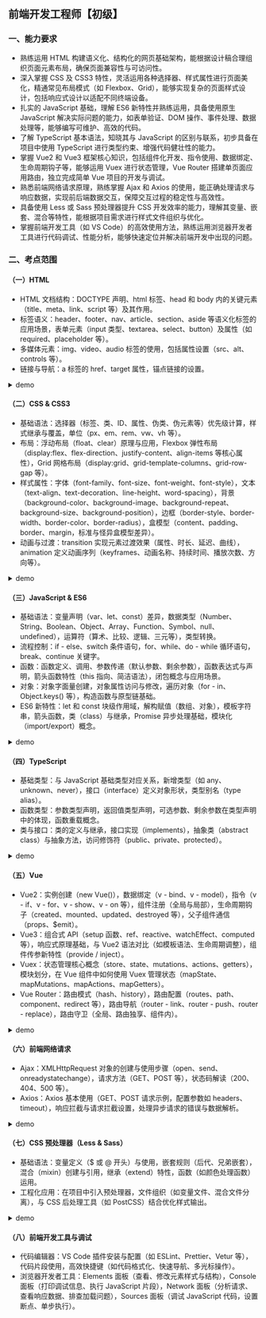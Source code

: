 ## 前端开发工程师【初级】
### 一、能力要求
- 熟练运用 HTML 构建语义化、结构化的网页基础架构，能根据设计稿合理组织页面元素布局，确保页面兼容性与可访问性。
- 深入掌握 CSS 及 CSS3 特性，灵活运用各种选择器、样式属性进行页面美化，精通常见布局模式（如 Flexbox、Grid），能够实现复杂的页面样式设计，包括响应式设计以适配不同终端设备。
- 扎实的 JavaScript 基础，理解 ES6 新特性并熟练运用，具备使用原生 JavaScript 解决实际问题的能力，如表单验证、DOM 操作、事件处理、数据处理等，能够编写可维护、高效的代码。
- 了解 TypeScript 基本语法，知晓其与 JavaScript 的区别与联系，初步具备在项目中使用 TypeScript 进行类型约束、增强代码健壮性的能力。
- 掌握 Vue2 和 Vue3 框架核心知识，包括组件化开发、指令使用、数据绑定、生命周期钩子等，能够运用 Vuex 进行状态管理，Vue Router 搭建单页面应用路由，独立完成简单 Vue 项目的开发与调试。
- 熟悉前端网络请求原理，熟练掌握 Ajax 和 Axios 的使用，能正确处理请求与响应数据，实现前后端数据交互，保障交互过程的稳定性与高效性。
- 具备使用 Less 或 Sass 预处理器提升 CSS 开发效率的能力，理解其变量、嵌套、混合等特性，能根据项目需求进行样式文件组织与优化。
- 掌握前端开发工具（如 VS Code）的高效使用方法，熟练运用浏览器开发者工具进行代码调试、性能分析，能够快速定位并解决前端开发中出现的问题。

### 二、考点范围

#### （一）HTML
- HTML 文档结构：DOCTYPE 声明、html 标签、head 和 body 内的关键元素（title、meta、link、script 等）及其作用。
- 标签语义：header、footer、nav、article、section、aside 等语义化标签的应用场景，表单元素（input 类型、textarea、select、button）及属性（如 required、placeholder 等）。
- 多媒体元素：img、video、audio 标签的使用，包括属性设置（src、alt、controls 等）。
- 链接与导航：a 标签的 href、target 属性，锚点链接的设置。

<details>
    <summary>demo</summary>

#### 1. HTML 文档结构
HTML 文档结构的基本组成包括以下几个部分：

- **DOCTYPE 声明**：用于指定文档的类型及版本。常见的 HTML5 声明方式为：
  ```html
  <!DOCTYPE html>
  ```

- **html 标签**：HTML 文档的根元素，包含 `head` 和 `body` 部分。
  ```html
  <html lang="zh">
  </html>
  ```

- **head 标签**：包含文档的元数据，如字符集、文档标题、外部链接、脚本等。
  ```html
  <head>
    <meta charset="UTF-8">
    <meta name="viewport" content="width=device-width, initial-scale=1.0">
    <title>HTML 文档标题</title>
    <link rel="stylesheet" href="style.css">
    <script src="script.js"></script>
  </head>
  ```

- **body 标签**：包含文档的主体内容，是用户实际看到的内容。
  ```html
  <body>
    <h1>欢迎来到 HTML 文档</h1>
    <p>这里是一些段落。</p>
  </body>
  ```

#### 2. 标签语义
HTML 5 引入了一些语义化标签，用于提高代码的可读性和 SEO（搜索引擎优化）效果。

- **header**：文档或部分文档的页眉，用于放置导航、标题等信息。
  ```html
  <header>
    <h1>网站标题</h1>
    <nav>
      <a href="#">首页</a>
      <a href="#">关于我们</a>
    </nav>
  </header>
  ```

- **footer**：文档或部分文档的页脚，用于放置版权、联系方式等信息。
  ```html
  <footer>
    <p>&copy; 2025 所有权利保留</p>
  </footer>
  ```

- **nav**：用于定义导航链接的区域。
  ```html
  <nav>
    <ul>
      <li><a href="#">首页</a></li>
      <li><a href="#">博客</a></li>
    </ul>
  </nav>
  ```

- **article**：表示一个独立的内容块，可包含标题、段落等，通常用于博客文章或新闻项。
  ```html
  <article>
    <h2>文章标题</h2>
    <p>文章内容...</p>
  </article>
  ```

- **section**：表示文档中的一个部分，通常用于页面的功能模块。
  ```html
  <section>
    <h2>介绍</h2>
    <p>一些介绍内容...</p>
  </section>
  ```

- **aside**：表示与主内容相关但不直接影响页面内容的部分，通常用于侧边栏、广告等。
  ```html
  <aside>
    <h3>广告</h3>
    <p>这里是广告内容...</p>
  </aside>
  ```

#### 3. 表单元素

表单用于收集用户输入的信息。常用的表单元素包括：

- **input**：用于单行文本输入，如密码框、文本框、单选框等。
  ```html
  <input type="text" placeholder="请输入用户名" required>
  <input type="password" placeholder="请输入密码" required>
  ```

- **textarea**：用于多行文本输入。
  ```html
  <textarea placeholder="请输入评论" rows="4" cols="50"></textarea>
  ```

- **select 和 option**：用于创建下拉菜单。
  ```html
  <select required>
    <option value="option1">选项 1</option>
    <option value="option2">选项 2</option>
  </select>
  ```

- **button**：用于提交表单或触发某个操作的按钮。
  ```html
  <button type="submit">提交</button>
  ```

#### 4. 多媒体元素

HTML5 支持多媒体元素，如图片、视频、音频等。

- **img**：用于显示图像。
  ```html
  <img src="image.jpg" alt="描述文字" width="300" height="200">
  ```

- **video**：用于嵌入视频内容，支持多种属性，如控制播放、自动播放等。
  ```html
  <video width="320" height="240" controls>
    <source src="movie.mp4" type="video/mp4">
    <p>您的浏览器不支持视频标签。</p>
  </video>
  ```

- **audio**：用于嵌入音频内容，支持控制音量、播放等。
  ```html
  <audio controls>
    <source src="audio.mp3" type="audio/mp3">
    <p>您的浏览器不支持音频标签。</p>
  </audio>
  ```

#### 5. 链接与导航

- **a 标签**：用于定义链接，具有 `href` 属性指定目标 URL，`target` 属性指定打开方式（如 `_blank` 新窗口）。
  ```html
  <a href="https://www.example.com" target="_blank">访问示例网站</a>
  ```

- **锚点链接**：通过 `#` 号定位到页面内的特定位置。
  ```html
  <a href="#section1">跳转到第一部分</a>

  <div id="section1">
    <h2>第一部分</h2>
    <p>这里是第一部分内容。</p>
  </div>
  ```

### Demo 示例

```html
<!DOCTYPE html>
<html lang="zh">
<head>
  <meta charset="UTF-8">
  <meta name="viewport" content="width=device-width, initial-scale=1.0">
  <title>HTML基础示例</title>
  <link rel="stylesheet" href="style.css">
</head>
<body>

  <header>
    <h1>欢迎来到 HTML 示例页面</h1>
    <nav>
      <a href="#">首页</a>
      <a href="#">关于我们</a>
      <a href="#section1">第一部分</a>
    </nav>
  </header>

  <section id="section1">
    <h2>第一部分</h2>
    <p>这里是页面的第一部分内容。</p>
  </section>

  <article>
    <h2>文章标题</h2>
    <p>这里是文章内容...</p>
  </article>

  <aside>
    <h3>广告</h3>
    <p>这里是广告内容...</p>
  </aside>

  <footer>
    <p>&copy; 2025 所有权利保留</p>
  </footer>

  <video width="320" height="240" controls>
    <source src="movie.mp4" type="video/mp4">
    <p>您的浏览器不支持视频标签。</p>
  </video>

</body>
</html>
```

这个示例展示了如何在 HTML 中使用常见的结构元素、表单元素、多媒体元素和链接。
</details>

#### （二）CSS & CSS3
- 基础语法：选择器（标签、类、ID、属性、伪类、伪元素等）优先级计算，样式继承与覆盖，单位（px、em、rem、vw、vh 等）。
- 布局：浮动布局（float、clear）原理与应用，Flexbox 弹性布局（display:flex、flex-direction、justify-content、align-items 等核心属性），Grid 网格布局（display:grid、grid-template-columns、grid-row-gap 等）。
- 样式属性：字体（font-family、font-size、font-weight、font-style），文本（text-align、text-decoration、line-height、word-spacing），背景（background-color、background-image、background-repeat、background-size、background-position），边框（border-style、border-width、border-color、border-radius），盒模型（content、padding、border、margin，标准与怪异盒模型差异）。
- 动画与过渡：transition 实现元素过渡效果（属性、时长、延迟、曲线），animation 定义动画序列（keyframes、动画名称、持续时间、播放次数、方向等）。

<details>
    <summary>demo</summary>
    好的，下面是你学习的 CSS 基础知识，包含了选择器、布局、样式属性以及动画和过渡的示例。

### 1. **CSS 选择器与优先级**
   - **选择器**:
     - 标签选择器（如 `div`, `p`, `span`）
     - 类选择器（如 `.class-name`）
     - ID 选择器（如 `#id-name`）
     - 属性选择器（如 `[type="text"]`）
     - 伪类选择器（如 `:hover`, `:nth-child()`）
     - 伪元素选择器（如 `::before`, `::after`）
   
   - **优先级计算**：
     CSS 样式的优先级顺序（从高到低）如下：
     1. 内联样式（`style="..."`）
     2. ID 选择器（`#id-name`）
     3. 类选择器（`.class-name`）、属性选择器（`[type="text"]`）、伪类选择器（`:hover`）
     4. 标签选择器（如 `div`）、伪元素选择器（`::before`）

   - **示例**：
     ```css
     #my-id { color: red; }
     .my-class { color: blue; }
     div { color: green; }
     ```

     这里 ID 选择器会覆盖类选择器，类选择器会覆盖标签选择器。

### 2. **CSS 布局**
   - **浮动布局**：用来创建多列布局，但需要清除浮动元素的影响。
     ```css
     .left { float: left; width: 50%; }
     .right { float: right; width: 50%; }
     ```

     使用 `clear: both;` 可以清除浮动，防止后面的元素被浮动影响。

   - **Flexbox 布局**：
     - `display: flex;` 启用 flex 布局。
     - `flex-direction: row;` 设置主轴方向。
     - `justify-content` 控制主轴上的对齐。
     - `align-items` 控制交叉轴上的对齐。

     示例：
     ```css
     .container {
       display: flex;
       justify-content: space-between;
       align-items: center;
     }
     .item { flex: 1; }
     ```

   - **Grid 网格布局**：
     - `display: grid;` 启用网格布局。
     - `grid-template-columns` 定义列。
     - `grid-gap` 设置行和列之间的间距。

     示例：
     ```css
     .container {
       display: grid;
       grid-template-columns: 1fr 1fr 1fr;
       grid-gap: 10px;
     }
     ```

### 3. **CSS 样式属性**
   - **字体**：
     ```css
     .text {
       font-family: 'Arial', sans-serif;
       font-size: 16px;
       font-weight: bold;
       font-style: italic;
     }
     ```

   - **文本**：
     ```css
     .text {
       text-align: center;
       text-decoration: underline;
       line-height: 1.5;
       word-spacing: 4px;
     }
     ```

   - **背景**：
     ```css
     .bg {
       background-color: lightblue;
       background-image: url('image.jpg');
       background-repeat: no-repeat;
       background-size: cover;
       background-position: center;
     }
     ```

   - **边框**：
     ```css
     .box {
       border-style: solid;
       border-width: 2px;
       border-color: #333;
       border-radius: 10px;
     }
     ```

   - **盒模型**：
     - 盒模型包含 `content`、`padding`、`border` 和 `margin`。标准盒模型（`box-sizing: content-box;`）不包括内边距和边框的宽度，而怪异盒模型（`box-sizing: border-box;`）则包括它们。
     ```css
     .box {
       box-sizing: border-box;
       padding: 20px;
       border: 2px solid #333;
       margin: 10px;
     }
     ```

### 4. **CSS 动画与过渡**
   - **过渡**：
     - 用于实现元素状态变化的动画效果。
     ```css
     .box {
       transition: all 0.3s ease;
     }
     .box:hover {
       background-color: yellow;
     }
     ```

   - **动画**：
     - 定义一系列的关键帧。
     ```css
     @keyframes move {
       0% { transform: translateX(0); }
       100% { transform: translateX(200px); }
     }

     .box {
       animation: move 2s infinite alternate;
     }
     ```

### Demo：

```html
<!DOCTYPE html>
<html lang="zh">
<head>
  <meta charset="UTF-8">
  <meta name="viewport" content="width=device-width, initial-scale=1.0">
  <title>CSS 示例</title>
  <style>
    /* 选择器与优先级 */
    #main { color: red; }
    .header { color: blue; }
    div { color: green; }
    
    /* 布局 */
    .container {
      display: flex;
      justify-content: space-between;
      align-items: center;
      height: 100vh;
    }

    /* 盒模型 */
    .box {
      box-sizing: border-box;
      width: 100px;
      height: 100px;
      padding: 10px;
      border: 2px solid black;
      margin: 20px;
      background-color: lightblue;
    }

    /* 动画 */
    @keyframes move {
      0% { transform: translateX(0); }
      100% { transform: translateX(200px); }
    }

    .box:hover {
      animation: move 2s infinite alternate;
    }
  </style>
</head>
<body>
  <div class="container">
    <div class="box">Box 1</div>
    <div class="box">Box 2</div>
    <div class="box">Box 3</div>
  </div>
  <div id="main">这是主内容，文字是红色的。</div>
</body>
</html>
```

这个示例展示了：
- 使用 Flexbox 布局来居中并间隔排列盒子。
- 使用 CSS 动画和过渡来在鼠标悬停时改变盒子的背景色和位置。
- 盒模型的应用，包含了内边距、边框和外边距。
</details>

#### （三）JavaScript & ES6
- 基础语法：变量声明（var、let、const）差异，数据类型（Number、String、Boolean、Object、Array、Function、Symbol、null、undefined），运算符（算术、比较、逻辑、三元等），类型转换。
- 流程控制：if - else、switch 条件语句，for、while、do - while 循环语句，break、continue 关键字。
- 函数：函数定义、调用、参数传递（默认参数、剩余参数），函数表达式与声明，箭头函数特性（this 指向、简洁语法），闭包概念与应用场景。
- 对象：对象字面量创建，对象属性访问与修改，遍历对象（for - in、Object.keys() 等），构造函数与原型链基础。
- ES6 新特性：let 和 const 块级作用域，解构赋值（数组、对象），模板字符串，箭头函数，类（class）与继承，Promise 异步处理基础，模块化（import/export）概念。

<details>
    <summary>demo</summary>

    下面是关于你提到的 JavaScript 和 ES6 基础语法的示例代码：

### 1. **变量声明（var、let、const）**
```javascript
// var 是函数作用域，let 和 const 是块级作用域
var x = 10;  // 可以重新赋值
let y = 20;  // 可以重新赋值
const z = 30; // 不可重新赋值

if (true) {
  var a = 100;
  let b = 200;
  const c = 300;
}

console.log(a); // 100
console.log(b); // 报错: b is not defined
console.log(c); // 报错: c is not defined
```

### 2. **数据类型**
```javascript
let num = 10;            // Number
let str = "Hello";       // String
let bool = true;         // Boolean
let obj = { name: "Alice", age: 25 };  // Object
let arr = [1, 2, 3];     // Array
let func = function() {}; // Function
let sym = Symbol('id');  // Symbol
let nothing = null;      // null
let undef = undefined;   // undefined
```

### 3. **运算符**
```javascript
let a = 5, b = 3;

// 算术运算符
console.log(a + b); // 8
console.log(a - b); // 2

// 比较运算符
console.log(a > b); // true
console.log(a === 5); // true

// 逻辑运算符
console.log(true && false); // false
console.log(true || false); // true

// 三元运算符
let result = a > b ? "a 大于 b" : "a 小于等于 b";
console.log(result); // a 大于 b
```

### 4. **条件语句**
```javascript
// if-else
let age = 20;
if (age >= 18) {
  console.log("成年人");
} else {
  console.log("未成年人");
}

// switch
let fruit = "apple";
switch (fruit) {
  case "apple":
    console.log("苹果");
    break;
  case "banana":
    console.log("香蕉");
    break;
  default:
    console.log("未知水果");
}
```

### 5. **循环语句**
```javascript
// for
for (let i = 0; i < 5; i++) {
  console.log(i);
}

// while
let i = 0;
while (i < 5) {
  console.log(i);
  i++;
}

// do-while
let j = 0;
do {
  console.log(j);
  j++;
} while (j < 5);
```

### 6. **函数**
```javascript
// 函数声明与调用
function greet(name = "Guest") {
  console.log(`Hello, ${name}!`);
}
greet("Alice");  // Hello, Alice!
greet();         // Hello, Guest!

// 箭头函数
const add = (x, y) => x + y;
console.log(add(2, 3)); // 5

// 闭包
function outer() {
  let count = 0;
  return function inner() {
    count++;
    console.log(count);
  };
}

const counter = outer();
counter(); // 1
counter(); // 2
```

### 7. **对象**
```javascript
// 对象字面量创建
let person = {
  name: "Alice",
  age: 25,
  greet() {
    console.log(`Hello, ${this.name}`);
  }
};

person.greet(); // Hello, Alice

// 遍历对象
for (let key in person) {
  console.log(`${key}: ${person[key]}`);
}

console.log(Object.keys(person)); // ['name', 'age', 'greet']
```

### 8. **ES6 新特性**

#### let 和 const 块级作用域
```javascript
{
  let x = 10;
  const y = 20;
  var z = 30; // var 是函数作用域
}

console.log(z); // 30
// console.log(x); // 报错
// console.log(y); // 报错
```

#### 解构赋值
```javascript
// 数组解构
let [a, b] = [1, 2];
console.log(a, b); // 1 2

// 对象解构
let person = { name: "Alice", age: 25 };
let { name, age } = person;
console.log(name, age); // Alice 25
```

#### 模板字符串
```javascript
let name = "Alice";
let greeting = `Hello, ${name}!`;
console.log(greeting); // Hello, Alice!
```

#### 类与继承
```javascript
class Animal {
  constructor(name) {
    this.name = name;
  }
  speak() {
    console.log(`${this.name} makes a sound`);
  }
}

class Dog extends Animal {
  speak() {
    console.log(`${this.name} barks`);
  }
}

let dog = new Dog("Buddy");
dog.speak(); // Buddy barks
```

#### Promise 异步处理
```javascript
let promise = new Promise((resolve, reject) => {
  let success = true;
  if (success) {
    resolve("成功");
  } else {
    reject("失败");
  }
});

promise.then(result => console.log(result)) // 成功
  .catch(error => console.log(error));  // 失败
```

#### 模块化
```javascript
// 1. 导出
// file1.js
export const pi = 3.14;
export function add(x, y) {
  return x + y;
}

// 2. 导入
// file2.js
import { pi, add } from './file1';
console.log(pi); // 3.14
console.log(add(2, 3)); // 5
```

这些示例展示了基础语法、流程控制、函数、对象、ES6 新特性等的使用方法。
</details>

#### （四）TypeScript
- 基础类型：与 JavaScript 基础类型对应关系，新增类型（如 any、unknown、never），接口（interface）定义对象形状，类型别名（type alias）。
- 函数类型：参数类型声明，返回值类型声明，可选参数、剩余参数在类型声明中的体现，函数重载概念。
- 类与接口：类的定义与继承，接口实现（implements），抽象类（abstract class）与抽象方法，访问修饰符（public、private、protected）。

<details>
    <summary>demo</summary>
    下面是关于 TypeScript 的一些基础示例：

### 1. **基础类型**
TypeScript 在 JavaScript 基础类型的基础上，新增了一些类型（如 `any`、`unknown`、`never`），并且支持通过 `interface` 和 `type alias` 来定义复杂类型。

```typescript
// 基础类型
let num: number = 10;              // 数字类型
let str: string = "Hello";         // 字符串类型
let isActive: boolean = true;      // 布尔类型
let anyValue: any = "Can be anything";  // 任意类型
let unknownValue: unknown = "Hello";    // 未知类型
let nothing: null = null;          // null 类型
let undef: undefined = undefined;  // undefined 类型

// 新增类型
let notSure: any = 123;           // any 类型，可以赋值任何类型
let result: unknown = "Something"; // unknown 类型，必须先做类型判断才能使用

// never 类型
function throwError(message: string): never {
  throw new Error(message); // never 类型表示该函数永远不会有正常的返回值
}
```

### 2. **接口（interface）**
`interface` 用来定义对象的形状，可以限制对象的属性类型和方法。

```typescript
// 定义一个接口
interface Person {
  name: string;
  age: number;
  greet(): void;
}

// 实现接口
const person: Person = {
  name: "Alice",
  age: 25,
  greet() {
    console.log(`Hello, my name is ${this.name}`);
  }
};

person.greet();  // Hello, my name is Alice
```

### 3. **类型别名（type alias）**
`type` 别名可以用来给类型指定一个名称，可以是基本类型，也可以是复杂类型。

```typescript
// 类型别名
type ID = string | number;  // ID 可以是字符串或者数字

let userId: ID = 123;
userId = "abc";  // 也可以是字符串
```

### 4. **函数类型**
TypeScript 支持在函数声明中指定参数和返回值的类型，并支持可选参数和剩余参数。

```typescript
// 函数类型声明
function greet(name: string, age: number): void {
  console.log(`Hello, ${name}, you are ${age} years old.`);
}

greet("Alice", 25);

// 可选参数
function greetWithGreeting(name: string, age?: number): void {
  if (age) {
    console.log(`Hello, ${name}, you are ${age} years old.`);
  } else {
    console.log(`Hello, ${name}`);
  }
}

greetWithGreeting("Bob");  // Hello, Bob
greetWithGreeting("Alice", 30);  // Hello, Alice, you are 30 years old

// 剩余参数
function sum(...nums: number[]): number {
  return nums.reduce((acc, num) => acc + num, 0);
}

console.log(sum(1, 2, 3, 4));  // 10
```

### 5. **函数重载**
TypeScript 支持函数重载，即可以为同一函数定义多个不同的签名。

```typescript
// 函数重载
function combine(a: string, b: string): string;
function combine(a: number, b: number): number;
function combine(a: any, b: any): any {
  return a + b;
}

console.log(combine("Hello, ", "World!"));  // Hello, World!
console.log(combine(10, 20));  // 30
```

### 6. **类与接口**
TypeScript 中，类可以实现接口，类也可以继承其他类。

```typescript
// 定义一个接口
interface Greetable {
  greet(): void;
}

// 类实现接口
class Person implements Greetable {
  constructor(public name: string, public age: number) {}

  greet() {
    console.log(`Hello, my name is ${this.name}`);
  }
}

const person = new Person("Alice", 25);
person.greet();  // Hello, my name is Alice
```

### 7. **抽象类与抽象方法**
抽象类不能被实例化，必须被继承。抽象方法在基类中声明，但在子类中实现。

```typescript
// 抽象类和抽象方法
abstract class Animal {
  constructor(public name: string) {}

  // 抽象方法
  abstract makeSound(): void;
}

class Dog extends Animal {
  makeSound() {
    console.log("Woof!");
  }
}

const dog = new Dog("Buddy");
dog.makeSound();  // Woof!
```

### 8. **访问修饰符**
TypeScript 中支持 `public`、`private` 和 `protected` 访问修饰符，控制成员的访问权限。

```typescript
class Person {
  public name: string;  // public：可以在类外部访问
  private age: number;  // private：只能在类内部访问
  protected gender: string;  // protected：只能在类内部和子类中访问

  constructor(name: string, age: number, gender: string) {
    this.name = name;
    this.age = age;
    this.gender = gender;
  }

  public greet() {
    console.log(`Hello, my name is ${this.name}`);
  }
}

const person = new Person("Alice", 25, "Female");
person.greet();  // Hello, my name is Alice
console.log(person.name);  // Alice
// console.log(person.age);  // Error: Property 'age' is private
```

这些示例涵盖了 TypeScript 中的基础类型、函数类型、类与接口的使用，包括抽象类和访问修饰符。
</details>

#### （五）Vue
- Vue2：实例创建（new Vue()），数据绑定（v - bind、v - model），指令（v - if、v - for、v - show、v - on 等），组件注册（全局与局部），生命周期钩子（created、mounted、updated、destroyed 等），父子组件通信（props、$emit）。
- Vue3：组合式 API（setup 函数、ref、reactive、watchEffect、computed 等），响应式原理基础，与 Vue2 语法对比（如模板语法、生命周期调整），组件传参新特性（provide / inject）。
- Vuex：状态管理核心概念（store、state、mutations、actions、getters），模块划分，在 Vue 组件中如何使用 Vuex 管理状态（mapState、mapMutations、mapActions、mapGetters）。
- Vue Router：路由模式（hash、history），路由配置（routes、path、component、redirect 等），路由导航（router - link、router - push、router - replace），路由守卫（全局、路由独享、组件内）。

<details>
    <summary>demo</summary>
    下面是关于 Vue 相关概念的简介，并附带一些简单的 Demo 代码示例：

### Vue2 示例：

#### 1. 实例创建
```javascript
// Vue2 创建实例
new Vue({
  el: '#app',
  data: {
    message: 'Hello Vue!'
  }
});
```

#### 2. 数据绑定
```html
<!-- 使用 v-bind 绑定属性 -->
<div v-bind:title="message">
  鼠标悬停此处会显示动态绑定的标题
</div>

<!-- 使用 v-model 实现双向数据绑定 -->
<input v-model="message" placeholder="编辑内容">
```

#### 3. 指令（v-if、v-for、v-show、v-on）
```html
<!-- v-if 示例 -->
<p v-if="showMessage">这段话会根据 showMessage 的值来显示</p>

<!-- v-for 示例 -->
<ul>
  <li v-for="item in items" :key="item.id">{{ item.name }}</li>
</ul>

<!-- v-show 示例 -->
<p v-show="isVisible">如果 isVisible 为 true，这段文字显示</p>

<!-- v-on 示例 -->
<button v-on:click="changeMessage">点击改变消息</button>
```

#### 4. 组件注册
```javascript
// 全局注册组件
Vue.component('my-component', {
  template: '<div>这是一个全局组件</div>'
});
```

#### 5. 生命周期钩子
```javascript
new Vue({
  data: {
    message: 'Hello!'
  },
  created() {
    console.log('组件已创建');
  },
  mounted() {
    console.log('组件已挂载');
  },
  updated() {
    console.log('组件已更新');
  },
  destroyed() {
    console.log('组件已销毁');
  }
});
```

#### 6. 父子组件通信
```javascript
// 父组件
<template>
  <child-component :parentMessage="message" @childEvent="handleChildEvent"></child-component>
</template>

<script>
  export default {
    data() {
      return {
        message: 'Hello from Parent!'
      };
    },
    methods: {
      handleChildEvent(data) {
        console.log('收到子组件的事件:', data);
      }
    }
  }
</script>

// 子组件
<template>
  <div>
    <p>{{ parentMessage }}</p>
    <button @click="sendToParent">发送事件给父组件</button>
  </div>
</template>

<script>
  export default {
    props: ['parentMessage'],
    methods: {
      sendToParent() {
        this.$emit('childEvent', 'Hello from Child!');
      }
    }
  }
</script>
```

---

### Vue3 示例：

#### 1. 组合式 API
```javascript
// Vue3 setup 函数示例
import { ref, computed } from 'vue';

export default {
  setup() {
    const message = ref('Hello Vue 3!');
    const reversedMessage = computed(() => message.value.split('').reverse().join(''));

    return { message, reversedMessage };
  }
}
```

#### 2. 响应式原理
```javascript
import { reactive } from 'vue';

export default {
  setup() {
    const state = reactive({
      count: 0
    });

    const increment = () => {
      state.count++;
    };

    return { state, increment };
  }
}
```

#### 3. 组件传参（provide / inject）
```javascript
// 父组件
import { provide } from 'vue';

export default {
  setup() {
    const message = '来自父组件的信息';
    provide('message', message);
  }
}

// 子组件
import { inject } from 'vue';

export default {
  setup() {
    const message = inject('message');
    return { message };
  }
}
```

---

### Vuex 示例：

#### 1. Vuex 核心概念
```javascript
// Vuex store 示例
import Vuex from 'vuex';

const store = new Vuex.Store({
  state: {
    count: 0
  },
  mutations: {
    increment(state) {
      state.count++;
    }
  },
  actions: {
    asyncIncrement({ commit }) {
      setTimeout(() => {
        commit('increment');
      }, 1000);
    }
  },
  getters: {
    doubleCount(state) {
      return state.count * 2;
    }
  }
});
```

#### 2. 在组件中使用 Vuex
```javascript
<template>
  <div>
    <p>Count: {{ count }}</p>
    <p>Double Count: {{ doubleCount }}</p>
    <button @click="increment">Increment</button>
    <button @click="asyncIncrement">Async Increment</button>
  </div>
</template>

<script>
import { mapState, mapActions, mapGetters } from 'vuex';

export default {
  computed: {
    ...mapState(['count']),
    ...mapGetters(['doubleCount'])
  },
  methods: {
    ...mapActions(['increment', 'asyncIncrement'])
  }
}
</script>
```

---

### Vue Router 示例：

#### 1. 路由配置
```javascript
import VueRouter from 'vue-router';

const routes = [
  { path: '/', component: Home },
  { path: '/about', component: About },
  { path: '/:id', component: User }
];

const router = new VueRouter({
  routes
});
```

#### 2. 路由导航
```html
<!-- 使用 router-link 导航 -->
<router-link to="/">Home</router-link>
<router-link to="/about">About</router-link>

<!-- 使用 router-push 进行编程式导航 -->
<button @click="goToAbout">Go to About</button>
```

```javascript
// 在组件中使用编程式导航
export default {
  methods: {
    goToAbout() {
      this.$router.push('/about');
    }
  }
}
```

#### 3. 路由守卫
```javascript
// 全局守卫
router.beforeEach((to, from, next) => {
  if (to.path === '/about') {
    next(false); // 阻止导航
  } else {
    next(); // 允许导航
  }
});

// 路由独享守卫
const routes = [
  {
    path: '/protected',
    component: Protected,
    beforeEnter: (to, from, next) => {
      if (!isAuthenticated()) {
        next('/login');
      } else {
        next();
      }
    }
  }
];
```

---

以上是一些 Vue2 和 Vue3 中常见的基础知识和代码示例。对于 Vuex 和 Vue Router 的用法，也包括了最常见的应用场景。在实际开发中，你会根据需求选择使用 Vue2 或 Vue3 的特性。
</details>

#### （六）前端网络请求
- Ajax：XMLHttpRequest 对象的创建与使用步骤（open、send、onreadystatechange），请求方法（GET、POST 等），状态码解读（200、404、500 等）。
- Axios：Axios 基本使用（GET、POST 请求示例，配置参数如 headers、timeout），响应拦截与请求拦截设置，处理异步请求的错误与数据解析。

<details>
    <summary>demo</summary>
    ### （六）前端网络请求

#### 1. **Ajax：XMLHttpRequest 对象的创建与使用步骤**

```javascript
// 创建 XMLHttpRequest 对象
const xhr = new XMLHttpRequest();

// 配置请求（GET 请求）
xhr.open('GET', 'https://jsonplaceholder.typicode.com/posts', true);

// 设置请求头（可选）
xhr.setRequestHeader('Content-Type', 'application/json');

// 监听请求状态变化
xhr.onreadystatechange = function () {
  if (xhr.readyState === 4) { // 请求完成
    if (xhr.status === 200) { // 请求成功
      const response = JSON.parse(xhr.responseText); // 解析响应数据
      console.log(response);
    } else { // 请求失败
      console.error('请求失败，状态码:', xhr.status);
    }
  }
};

// 发送请求
xhr.send();
```

#### **请求方法**
- `GET`：用于请求获取资源。
- `POST`：用于发送数据到服务器。
- `PUT`：用于更新服务器上的资源。
- `DELETE`：用于删除资源。

#### **状态码解读**
- `200 OK`：请求成功。
- `404 Not Found`：请求的资源未找到。
- `500 Internal Server Error`：服务器内部错误。
- `400 Bad Request`：请求格式错误。

---

#### 2. **Axios：Axios 基本使用**

##### **GET 请求示例**

```javascript
// 导入 Axios 库
import axios from 'axios';

// 发起 GET 请求
axios.get('https://jsonplaceholder.typicode.com/posts')
  .then(response => {
    console.log('响应数据:', response.data);
  })
  .catch(error => {
    console.error('请求失败:', error);
  });
```

##### **POST 请求示例**

```javascript
// 发起 POST 请求
axios.post('https://jsonplaceholder.typicode.com/posts', {
    title: 'foo',
    body: 'bar',
    userId: 1
  })
  .then(response => {
    console.log('响应数据:', response.data);
  })
  .catch(error => {
    console.error('请求失败:', error);
  });
```

##### **配置参数（headers、timeout）**

```javascript
axios({
  method: 'post',
  url: 'https://jsonplaceholder.typicode.com/posts',
  headers: {
    'Content-Type': 'application/json',
    'Authorization': 'Bearer token'  // 示例：需要授权时设置 Authorization 头
  },
  timeout: 5000,  // 请求超时时间设置为 5 秒
  data: {
    title: 'foo',
    body: 'bar',
    userId: 1
  }
})
.then(response => {
  console.log('响应数据:', response.data);
})
.catch(error => {
  console.error('请求失败:', error);
});
```

##### **响应拦截与请求拦截**

- **请求拦截器**：在请求发出之前，进行修改或添加请求配置。
  
```javascript
// 请求拦截器
axios.interceptors.request.use(
  config => {
    console.log('请求发出前:', config);
    // 可以在这里添加自定义的请求头，或者修改请求配置
    config.headers['Authorization'] = 'Bearer token';
    return config;
  },
  error => {
    return Promise.reject(error);
  }
);
```

- **响应拦截器**：在响应数据被 `then` 或 `catch` 处理前进行处理。

```javascript
// 响应拦截器
axios.interceptors.response.use(
  response => {
    console.log('响应数据:', response);
    // 可以在这里统一处理响应数据
    return response;
  },
  error => {
    // 处理错误，例如：统一处理错误码
    console.error('响应错误:', error);
    return Promise.reject(error);
  }
);
```

##### **处理异步请求的错误与数据解析**

```javascript
axios.get('https://jsonplaceholder.typicode.com/posts')
  .then(response => {
    // 成功响应时处理数据
    const posts = response.data;  // 解析响应数据
    console.log(posts);
  })
  .catch(error => {
    // 失败响应时处理错误
    if (error.response) {
      // 请求已发出，服务器响应了状态码，但状态码超出了 2xx 的范围
      console.error('响应错误:', error.response.status, error.response.data);
    } else if (error.request) {
      // 请求已发出，但没有收到响应
      console.error('没有响应:', error.request);
    } else {
      // 其他错误
      console.error('请求错误:', error.message);
    }
  });
```

---

### 总结：
- **Ajax** 使用 `XMLHttpRequest` 对象发送网络请求，通过监听请求的状态来获取响应数据，可以设置不同的请求方法（如 GET、POST）和处理不同的 HTTP 状态码。
- **Axios** 是一个基于 Promise 的 HTTP 请求库，使用简便且支持请求和响应拦截、超时设置、错误处理等高级特性，广泛应用于前端网络请求。

这两者各有特点，`Axios` 在处理请求时提供了更多封装和简便性，推荐在现代开发中使用。
</details>

#### （七）CSS 预处理器（Less & Sass）
- 基础语法：变量定义（$ 或 @ 开头）与使用，嵌套规则（后代、兄弟嵌套），混合（mixin）创建与引用，继承（extend）特性，函数（如颜色处理函数）运用。
- 工程化应用：在项目中引入预处理器，文件组织（如变量文件、混合文件分离），与 CSS 后处理工具（如 PostCSS）结合优化样式输出。

<details>
    <summary>demo</summary>
    ### （七）CSS 预处理器（Less & Sass）

#### 1. **基础语法**

##### **Less**

- **变量定义与使用**：使用 `@` 符号来定义和使用变量。

```less
@primary-color: #4CAF50;

.button {
  background-color: @primary-color;
  color: white;
}
```

- **嵌套规则**：Less 允许嵌套规则，以表示元素的层级关系。

```less
// 父级元素嵌套子级元素
.container {
  width: 100%;
  padding: 20px;

  .header {
    font-size: 24px;
    color: @primary-color;
  }

  .content {
    padding: 10px;
  }
}
```

- **混合（Mixin）**：Mixin 用于复用样式。

```less
// 定义 Mixin
.border-radius(@radius: 5px) {
  border-radius: @radius;
}

// 使用 Mixin
.box {
  width: 200px;
  height: 200px;
  .border-radius(10px); // 调用时可以传入参数
}
```

- **继承（Extend）**：`extend` 允许一个选择器继承另一个选择器的样式。

```less
// 定义基础样式
.button {
  padding: 10px;
  background-color: @primary-color;
  color: white;
}

// 扩展按钮样式
.primary-button {
  .button;
  font-weight: bold;
}
```

- **函数运用**：Less 提供了一些内置函数来处理颜色、运算等。

```less
@base-color: #4CAF50;

// 使用内置函数调整颜色亮度
.new-color {
  background-color: lighten(@base-color, 20%);
}
```

##### **Sass**

- **变量定义与使用**：Sass 使用 `$` 符号来定义和使用变量。

```scss
$primary-color: #4CAF50;

.button {
  background-color: $primary-color;
  color: white;
}
```

- **嵌套规则**：Sass 同样支持嵌套规则。

```scss
// 父级元素嵌套子级元素
.container {
  width: 100%;
  padding: 20px;

  .header {
    font-size: 24px;
    color: $primary-color;
  }

  .content {
    padding: 10px;
  }
}
```

- **混合（Mixin）**：Mixin 在 Sass 中以 `@mixin` 和 `@include` 语法定义和调用。

```scss
// 定义 Mixin
@mixin border-radius($radius: 5px) {
  border-radius: $radius;
}

// 使用 Mixin
.box {
  width: 200px;
  height: 200px;
  @include border-radius(10px); // 调用时传入参数
}
```

- **继承（Extend）**：Sass 也支持继承，通过 `@extend` 语法。

```scss
// 定义基础样式
.button {
  padding: 10px;
  background-color: $primary-color;
  color: white;
}

// 扩展按钮样式
.primary-button {
  @extend .button;
  font-weight: bold;
}
```

- **函数运用**：Sass 提供了内置函数处理颜色、操作等。

```scss
$base-color: #4CAF50;

// 使用内置函数调整颜色亮度
.new-color {
  background-color: lighten($base-color, 20%);
}
```

---

#### 2. **工程化应用**

##### **在项目中引入预处理器**

- **安装 Less 和 Sass**

  - **Less**：使用 `npm` 安装 Less：

    ```bash
    npm install less --save-dev
    ```

  - **Sass**：使用 `npm` 安装 Sass：

    ```bash
    npm install sass --save-dev
    ```

- **在项目中使用 Less/Sass**：例如，在 Webpack 中配置 Less 或 Sass 的加载器：

  - **Webpack 配置（使用 Less）**：
  
    ```javascript
    module: {
      rules: [
        {
          test: /\.less$/,
          use: [
            'style-loader',
            'css-loader',
            'less-loader'
          ]
        }
      ]
    }
    ```

  - **Webpack 配置（使用 Sass）**：
  
    ```javascript
    module: {
      rules: [
        {
          test: /\.scss$/,
          use: [
            'style-loader',
            'css-loader',
            'sass-loader'
          ]
        }
      ]
    }
    ```

##### **文件组织（如变量文件、混合文件分离）**

为保持项目结构清晰，可以将样式文件组织成多个部分：

- **variables.less / _variables.scss**：存放全局变量。
- **mixins.less / _mixins.scss**：存放 Mixin。
- **base.less / _base.scss**：存放基础样式。
- **components.less / _components.scss**：存放组件样式。

例如，在项目中：

```less
// _variables.less
@primary-color: #4CAF50;
@font-size: 16px;

// _mixins.less
.border-radius(@radius) {
  border-radius: @radius;
}

// styles.less
@import 'variables';
@import 'mixins';

.container {
  .border-radius(5px);
  background-color: @primary-color;
  font-size: @font-size;
}
```

##### **与 CSS 后处理工具结合优化样式输出**

后处理工具（如 **PostCSS**）可以与预处理器一起使用，进一步优化输出的 CSS，例如压缩、自动添加前缀等。

- **安装 PostCSS 和插件**：

  ```bash
  npm install postcss postcss-cli autoprefixer cssnano --save-dev
  ```

- **配置 PostCSS** (`postcss.config.js`)：

  ```javascript
  module.exports = {
    plugins: [
      require('autoprefixer'),  // 自动添加浏览器前缀
      require('cssnano')        // 压缩 CSS
    ]
  };
  ```

- **在 Webpack 中配置 PostCSS**：

  ```javascript
  module: {
    rules: [
      {
        test: /\.css$/,
        use: [
          'style-loader',
          'css-loader',
          'postcss-loader'
        ]
      }
    ]
  }
  ```

---

### 总结：

- **Less 与 Sass** 都是流行的 CSS 预处理器，提供了更强大的功能，比如变量、嵌套、混合和继承，帮助我们更高效地编写和维护 CSS。
- **工程化应用**：通过将变量、混合、函数等功能分离成独立的文件，可以保持项目结构的清晰和可维护性。
- 通过结合 **PostCSS** 等后处理工具，可以进一步优化最终的 CSS 输出，确保兼容性、性能和可读性。
</details>

#### （八）前端开发工具与调试
- 代码编辑器：VS Code 插件安装与配置（如 ESLint、Prettier、Vetur 等），代码片段使用，高效快捷键（如代码格式化、快速导航、多光标操作）。
- 浏览器开发者工具：Elements 面板（查看、修改元素样式与结构），Console 面板（打印调试信息、执行 JavaScript 片段），Network 面板（分析请求、查看响应数据、排查加载问题），Sources 面板（调试 JavaScript 代码，设置断点、单步执行）。